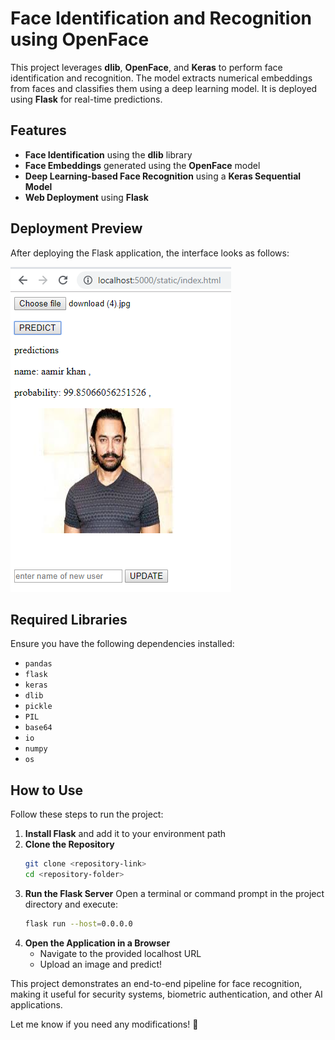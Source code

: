 # Face Identification and Recognition using OpenFace  

This project leverages **dlib**, **OpenFace**, and **Keras** to perform face identification and recognition. The model extracts numerical embeddings from faces and classifies them using a deep learning model. It is deployed using **Flask** for real-time predictions.  

## Features  
- **Face Identification** using the **dlib** library  
- **Face Embeddings** generated using the **OpenFace** model  
- **Deep Learning-based Face Recognition** using a **Keras Sequential Model**  
- **Web Deployment** using **Flask**  

## Deployment Preview  
After deploying the Flask application, the interface looks as follows:  

![Face Recognition Interface](img.png)  

## Required Libraries  
Ensure you have the following dependencies installed:  

- `pandas`  
- `flask`  
- `keras`  
- `dlib`  
- `pickle`  
- `PIL`  
- `base64`  
- `io`  
- `numpy`  
- `os`  

## How to Use  

Follow these steps to run the project:  

1. **Install Flask** and add it to your environment path  
2. **Clone the Repository**  
   ```sh
   git clone <repository-link>
   cd <repository-folder>
    ```
3. **Run the Flask Server**
    Open a terminal or command prompt in the project directory and execute:
    ```sh
    flask run --host=0.0.0.0
    ```
4. **Open the Application in a Browser**
    - Navigate to the provided localhost URL
    - Upload an image and predict!



This project demonstrates an end-to-end pipeline for face recognition, making it useful for security systems, biometric authentication, and other AI applications.

Let me know if you need any modifications! 🚀
